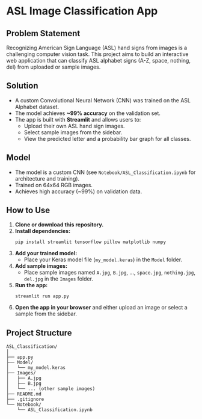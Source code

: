 # ASL Image Classification App

## Problem Statement

Recognizing American Sign Language (ASL) hand signs from images is a challenging computer vision task. This project aims to build an interactive web application that can classify ASL alphabet signs (A-Z, space, nothing, del) from uploaded or sample images.

## Solution

- A custom Convolutional Neural Network (CNN) was trained on the ASL Alphabet dataset.
- The model achieves **~99% accuracy** on the validation set.
- The app is built with **Streamlit** and allows users to:
  - Upload their own ASL hand sign images.
  - Select sample images from the sidebar.
  - View the predicted letter and a probability bar graph for all classes.

## Model

- The model is a custom CNN (see `Notebook/ASL_Classification.ipynb` for architecture and training).
- Trained on 64x64 RGB images.
- Achieves high accuracy (~99%) on validation data.

## How to Use

1. **Clone or download this repository.**
2. **Install dependencies:**
   ```
   pip install streamlit tensorflow pillow matplotlib numpy
   ```
3. **Add your trained model:**
   - Place your Keras model file (`my_model.keras`) in the `Model` folder.
4. **Add sample images:**
   - Place sample images named `A.jpg`, `B.jpg`, ..., `space.jpg`, `nothing.jpg`, `del.jpg` in the `Images` folder.
5. **Run the app:**
   ```
   streamlit run app.py
   ```
6. **Open the app in your browser** and either upload an image or select a sample from the sidebar.

## Project Structure

```
ASL_Classification/
│
├── app.py
├── Model/
│   └── my_model.keras
├── Images/
│   ├── A.jpg
│   ├── B.jpg
│   └── ... (other sample images)
├── README.md
├── .gitignore
└── Notebook/
    └── ASL_Classification.ipynb
```

